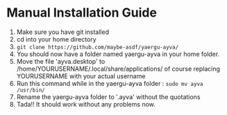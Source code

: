 # Manual Installation Guide
1. Make sure you have git installed
2. cd into your home directory
3. ```git clone https://github.com/maybe-asdf/yaergu-ayva/```
4. You should now have a folder named yaergu-ayva in your home folder.
5. Move the file 'ayva.desktop' to /home/YOURUSERNAME/.local/share/applications/
of course replacing YOURUSERNAME with your actual username
6. Run this command while in the yaergu-ayva folder :
```sudo mv ayva /usr/bin/```
7. Rename the yaergu-ayva folder to '.ayva' without the quotations
8. Tada!! It should work without any problems now.
